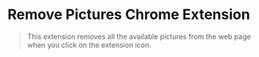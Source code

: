 # Remove Pictures Chrome Extension

> This extension removes all the available pictures from the web page when you click on the extension icon.

